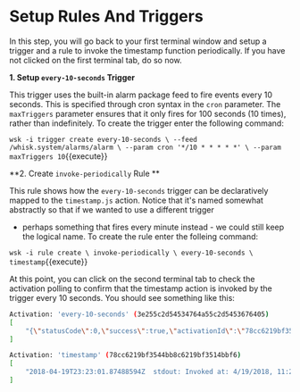 # Setup Rules And Triggers

In this step, you will go back to your first terminal window and setup a trigger and a rule to invoke the timestamp
function periodically. If you have not clicked on the first terminal tab, do so now. 

**1. Setup `every-10-seconds` Trigger**

This trigger uses the built-in alarm package feed to fire events every 10 seconds. This is specified through cron syntax
in the `cron` parameter. The `maxTriggers` parameter ensures that it only fires for 100 seconds (10 times), rather than
indefinitely.  To create the trigger enter the following command:

``
wsk -i trigger create every-10-seconds \
    --feed  /whisk.system/alarms/alarm \
    --param cron '*/10 * * * * *' \
    --param maxTriggers 10
``{{execute}}

**2. Create `invoke-periodically` Rule **

This rule shows how the `every-10-seconds` trigger can be declaratively mapped to the `timestamp.js` action. 
Notice that it's named somewhat abstractly so that if we wanted to use a different trigger 
- perhaps something that fires every minute instead - we could still keep the logical name. To create the rule
enter the folleing command:

``
wsk -i rule create \
    invoke-periodically \
    every-10-seconds \
    timestamp
``{{execute}}

At this point, you can click on the second terminal tab to check the activation polling to confirm that the timestamp
action is invoked by the trigger every 10 seconds.  You should see something like this:

```sh
Activation: 'every-10-seconds' (3e255c2d54534764a55c2d5453676405)
[
    "{\"statusCode\":0,\"success\":true,\"activationId\":\"78cc6219bf3544bb8c6219bf3514bbf6\",\"rule\":\"whisk.system/invoke-periodically\",\"action\":\"whisk.system/timestamp\"}"
]

Activation: 'timestamp' (78cc6219bf3544bb8c6219bf3514bbf6)
[
    "2018-04-19T23:23:01.87488594Z  stdout: Invoked at: 4/19/2018, 11:23:01 PM"
]
```
